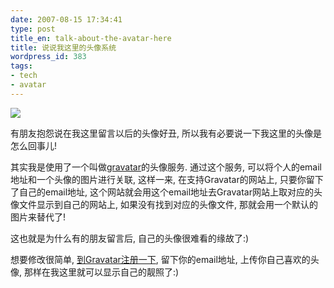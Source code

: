 ```yaml
---
date: 2007-08-15 17:34:41
type: post
title_en: talk-about-the-avatar-here
title: 说说我这里的头像系统
wordpress_id: 383
tags:
- tech
- avatar
---
```


![](http://site.gravatar.com/images/common/top/logo.gif)

有朋友抱怨说在我这里留言以后的头像好丑, 所以我有必要说一下我这里的头像是怎么回事儿!

其实我是使用了一个叫做[gravatar](http://site.gravatar.com/)的头像服务. 通过这个服务, 可以将个人的email地址和一个头像的图片进行关联, 这样一来, 在支持Gravatar的网站上, 只要你留下了自己的email地址, 这个网站就会用这个email地址去Gravatar网站上取对应的头像文件显示到自己的网站上, 如果没有找到对应的头像文件, 那就会用一个默认的图片来替代了!

这也就是为什么有的朋友留言后, 自己的头像很难看的缘故了:)

想要修改很简单, [到Gravatar注册一下](http://site.gravatar.com/signup), 留下你的email地址, 上传你自己喜欢的头像, 那样在我这里就可以显示自己的靓照了:)
